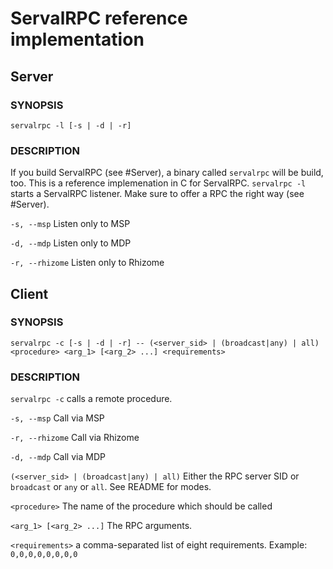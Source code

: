 # ServalRPC reference implementation
## Server
### SYNOPSIS
```
servalrpc -l [-s | -d | -r]
```

### DESCRIPTION
If you build ServalRPC (see #Server), a binary called `servalrpc` will be build, too. This is a reference implemenation in C for ServalRPC.
`servalrpc -l` starts a ServalRPC listener.
Make sure to offer a RPC the right way (see #Server).

`-s, --msp` Listen only to MSP

`-d, --mdp` Listen only to MDP

`-r, --rhizome` Listen only to Rhizome

## Client
### SYNOPSIS
```
servalrpc -c [-s | -d | -r] -- (<server_sid> | (broadcast|any) | all) <procedure> <arg_1> [<arg_2> ...] <requirements>
```
### DESCRIPTION
`servalrpc -c` calls a remote procedure.

`-s, --msp` Call via MSP

`-r, --rhizome` Call via Rhizome

`-d, --mdp` Call via MDP

`(<server_sid> | (broadcast|any) | all)` Either the RPC server SID or `broadcast` or `any` or `all`. See README for modes.

`<procedure>` The name of the procedure which should be called

`<arg_1> [<arg_2> ...]` The RPC arguments.

`<requirements>` a comma-separated list of eight requirements. Example: `0,0,0,0,0,0,0,0`